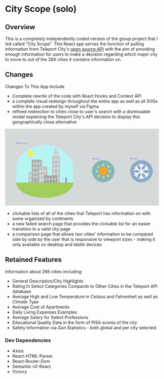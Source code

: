 # City Scope (solo)

## Overview 
This is a completely independently coded version of the group project that I led called "City Scope". This React app serves the function of pulling information from Teleport City's [open source API](https://developers.teleport.org/api/) with the aim of providing enough information for users to make a decision regarding which major city to move to out of the 266 cities it contains information on.

## Changes

Changes To This App Include
- Complete rewrite of the code with React Hooks and Context API
- a complete visual redesign throughout the entire app as well as all SVGs within the app created by myself via Figma
- refined redirection to cities close to user's search with a dismissable modal explaining the Teleport City's API decision to display this geographically close alternative

![Image of City Icons](/src/assets/CityScopeIcons.png)

- clickable lists of all of the cities that Teleport has information on with some organized by continents
- a new failed search page that provides the clickable list for an easier transition to a valid city page
- a comparison page that allows two cities' information to be compared side by side by the user that is 
  responsive to viewport sizes - making it only available on desktop and tablet devices

## Retained Features

Information about 266 cities including:
- General Description/City Highlights
- Rating In Select Categories Compards to Other Cities in the Teleport API database
- Average High and Low Temperature in Celsius and Fahrenheit as well as Climate Type
- Average Cost of Apartments
- Daily Living Expenses Examples
- Average Salary for Select Professions
- Educational Quality Data in the form of PISA scores of the city
- Safety Information via Gun Statistics - both global and per city selected

### Dev Dependencies
- Axios
- React-HTML-Parser
- React-Router-Dom
- Semantic-UI-React
- Victory
